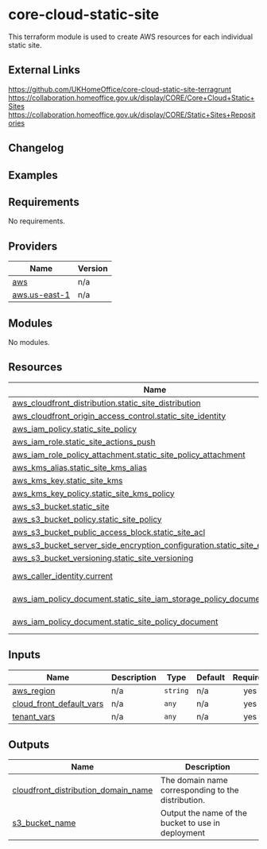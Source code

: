 # core-cloud-static-site

This terraform module is used to create AWS resources for each individual static site.

## External Links
https://github.com/UKHomeOffice/core-cloud-static-site-terragrunt
https://collaboration.homeoffice.gov.uk/display/CORE/Core+Cloud+Static+Sites
https://collaboration.homeoffice.gov.uk/display/CORE/Static+Sites+Repositories

## Changelog


## Examples



<!-- BEGIN_TF_DOCS -->
## Requirements

No requirements.

## Providers

| Name | Version |
|------|---------|
| <a name="provider_aws"></a> [aws](#provider\_aws) | n/a |
| <a name="provider_aws.us-east-1"></a> [aws.us-east-1](#provider\_aws.us-east-1) | n/a |

## Modules

No modules.

## Resources

| Name | Type |
|------|------|
| [aws_cloudfront_distribution.static_site_distribution](https://registry.terraform.io/providers/hashicorp/aws/latest/docs/resources/cloudfront_distribution) | resource |
| [aws_cloudfront_origin_access_control.static_site_identity](https://registry.terraform.io/providers/hashicorp/aws/latest/docs/resources/cloudfront_origin_access_control) | resource |
| [aws_iam_policy.static_site_policy](https://registry.terraform.io/providers/hashicorp/aws/latest/docs/resources/iam_policy) | resource |
| [aws_iam_role.static_site_actions_push](https://registry.terraform.io/providers/hashicorp/aws/latest/docs/resources/iam_role) | resource |
| [aws_iam_role_policy_attachment.static_site_policy_attachment](https://registry.terraform.io/providers/hashicorp/aws/latest/docs/resources/iam_role_policy_attachment) | resource |
| [aws_kms_alias.static_site_kms_alias](https://registry.terraform.io/providers/hashicorp/aws/latest/docs/resources/kms_alias) | resource |
| [aws_kms_key.static_site_kms](https://registry.terraform.io/providers/hashicorp/aws/latest/docs/resources/kms_key) | resource |
| [aws_kms_key_policy.static_site_kms_policy](https://registry.terraform.io/providers/hashicorp/aws/latest/docs/resources/kms_key_policy) | resource |
| [aws_s3_bucket.static_site](https://registry.terraform.io/providers/hashicorp/aws/latest/docs/resources/s3_bucket) | resource |
| [aws_s3_bucket_policy.static_site_policy](https://registry.terraform.io/providers/hashicorp/aws/latest/docs/resources/s3_bucket_policy) | resource |
| [aws_s3_bucket_public_access_block.static_site_acl](https://registry.terraform.io/providers/hashicorp/aws/latest/docs/resources/s3_bucket_public_access_block) | resource |
| [aws_s3_bucket_server_side_encryption_configuration.static_site_encryption](https://registry.terraform.io/providers/hashicorp/aws/latest/docs/resources/s3_bucket_server_side_encryption_configuration) | resource |
| [aws_s3_bucket_versioning.static_site_versioning](https://registry.terraform.io/providers/hashicorp/aws/latest/docs/resources/s3_bucket_versioning) | resource |
| [aws_caller_identity.current](https://registry.terraform.io/providers/hashicorp/aws/latest/docs/data-sources/caller_identity) | data source |
| [aws_iam_policy_document.static_site_iam_storage_policy_document](https://registry.terraform.io/providers/hashicorp/aws/latest/docs/data-sources/iam_policy_document) | data source |
| [aws_iam_policy_document.static_site_policy_document](https://registry.terraform.io/providers/hashicorp/aws/latest/docs/data-sources/iam_policy_document) | data source |

## Inputs

| Name | Description | Type | Default | Required |
|------|-------------|------|---------|:--------:|
| <a name="input_aws_region"></a> [aws\_region](#input\_aws\_region) | n/a | `string` | n/a | yes |
| <a name="input_cloud_front_default_vars"></a> [cloud\_front\_default\_vars](#input\_cloud\_front\_default\_vars) | n/a | `any` | n/a | yes |
| <a name="input_tenant_vars"></a> [tenant\_vars](#input\_tenant\_vars) | n/a | `any` | n/a | yes |

## Outputs

| Name | Description |
|------|-------------|
| <a name="output_cloudfront_distribution_domain_name"></a> [cloudfront\_distribution\_domain\_name](#output\_cloudfront\_distribution\_domain\_name) | The domain name corresponding to the distribution. |
| <a name="output_s3_bucket_name"></a> [s3\_bucket\_name](#output\_s3\_bucket\_name) | Output the name of the bucket to use in deployment |
<!-- END_TF_DOCS -->